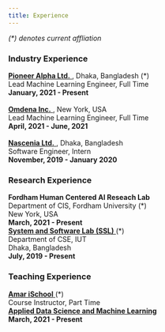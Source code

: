 ```yaml
---
title: Experience
---
```


*(\*) denotes current affliation* 

<div class="doc-row">
  <div class="doc-column">
    <h3> Industry Experience </h3>
    <div class ="box">
        <a href="https://pioneeralpha.com/"> <b> Pioneer Alpha Ltd.</b> </a>, Dhaka, Bangladesh (*) <br/>
        Lead Machine Learning Engineer, Full Time <br/>
        <b>January, 2021 - Present</b> <br/> <br/>
    </div>
    <div class ="box">
        <a href="https://omdena.com/"> <b> Omdena Inc.</b> </a>, New York, USA <br/>
        Lead Machine Learning Engineer, Full Time <br/>
        <b>April, 2021 - June, 2021</b> <br/> <br/>
    </div>
    <div class ="box">
        <a href="https://nascenia.com/"> <b> Nascenia Ltd.</b> </a>, Dhaka, Bangladesh <br/>
        Software Engineer, Intern <br/>
        <b>November, 2019 - January 2020</b> <br/>
    </div>
  </div>
  
  <div class="doc-column">
    <h3> Research Experience </h3>
    <div class ="box">
        <b> Fordham Human Centered AI Reseach Lab </b> <br/>
        Department of CIS, Fordham University (*)<br/>
        New York, USA <br/>
        <b>March, 2021 - Present</b> <br/>
    </div>
    <div class ="box">
        <a href="https://cse.iutoic-dhaka.edu/ssl"> <b> System and Software Lab (SSL)</b> </a> (*)<br/>
        Department of CSE, IUT<br/> 
        Dhaka, Bangladesh <br/>
        <b>July, 2019 - Present</b> <br/>
    </div>
  </div>
  
  <div class="doc-column">
    <h3> Teaching Experience </h3>
    <div class ="box">
        <a href="https://amarischool.com/"> <b> Amar iSchool</b> </a> (*) <br/>
        Course Instructor, Part Time <br/>
        <a href="https://github.com/pioneerAlpha/ML_AiS_B1"> <b> Applied Data Science and Machine Learning</b> </a><br/>
        <b>March, 2021 - Present</b> <br/>
    </div>
  </div>
</div>